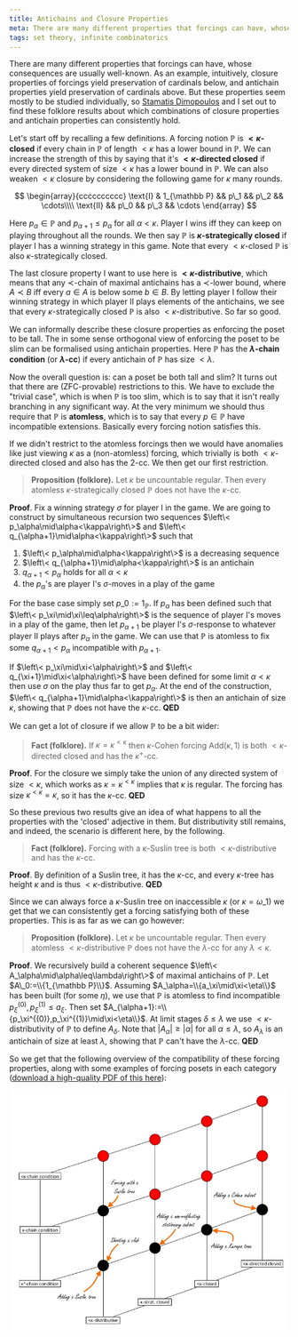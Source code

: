 ```yaml
---
title: Antichains and Closure Properties
meta: There are many different properties that forcings can have, whose consequences are usually well-known. As an example, intuitively, closure properties of forcings yield preservation of cardinals below, and antichain properties yield preservation of cardinals above. But these properties seem mostly to be studied individually, so Stamatis Dimopoulos and I set out to find these folklore results about which combinations of closure properties and antichain properties can consistently hold.
tags: set theory, infinite combinatorics
---
```


There are many different properties that forcings can have, whose consequences are
usually well-known. As an example, intuitively, closure properties of forcings yield
preservation of cardinals below, and antichain properties yield preservation of
cardinals above. But these properties seem mostly to be studied individually, so
[Stamatis Dimopoulos](https://st-dimopoulos.github.io/) and I set out to find these
folklore results about which combinations of closure properties and antichain
properties can consistently hold.

Let's start off by recalling a few definitions. A forcing notion $\mathbb P$ is
**${<}\kappa$-closed** if every chain in $\mathbb P$ of length ${<}\kappa$ has a lower
bound in $\mathbb  P$. We can increase the strength of this by saying that it's
**${<}\kappa$-directed closed** if every directed system of size ${<}\kappa$ has a
lower bound in $\mathbb P$. We can also weaken ${<}\kappa$ closure by considering the
following game for $\kappa$ many rounds.

$$
\begin{array}{cccccccccc}
  \text{I} & 1_{\mathbb P} && p\_1 && p\_2 && \cdots\\\\
  \text{II} && p\_0 && p\_3 && \cdots
\end{array}
$$

Here $p_\alpha\in\mathbb P$ and $p_{\alpha+1}\leq p_\alpha$ for all $\alpha<\kappa$.
Player I wins iff they can keep on playing throughout all the rounds. We then say
$\mathbb P$ is **$\kappa$-strategically closed** if player I has a winning strategy in this
game. Note that every ${<}\kappa$-closed $\mathbb P$ is also $\kappa$-strategically
closed.

The last closure property I want to use here is **${<}\kappa$-distributive**, which
means that any $\prec$-chain of maximal antichains has a $\prec$-lower bound, where
$A\prec B$ iff every $a\in A$ is below some $b\in B$. By letting player I follow their
winning strategy in which player II plays elements of the antichains, we see that every
$\kappa$-strategically closed $\mathbb P$ is also ${<}\kappa$-distributive. So far so
good.

We can informally describe these closure properties as enforcing the poset to be tall.
The in some sense orthogonal view of enforcing the poset to be slim can be formalised
using antichain properties. Here $\mathbb P$ has the **$\lambda$-chain condition**
(or **$\lambda$-cc**) if every antichain of $\mathbb P$ has size ${<}\lambda$.

Now the overall question is: can a poset be both tall and slim? It turns out that there
are (ZFC-provable) restrictions to this. We have to exclude the "trivial case", which
is when $\mathbb P$ is too slim, which is to say that it isn't really branching in any
significant way. At the very minimum we should thus require that $\mathbb P$
is **atomless**, which is to say that every $p\in\mathbb P$ have incompatible
extensions. Basically every forcing notion satisfies this.

If we didn't restrict to the atomless forcings then we would have anomalies like just
viewing $\kappa$ as a (non-atomless) forcing, which trivially is both
$<\kappa$-directed closed and also has the $2$-cc. We then get our first restriction.

> **Proposition (folklore).** Let $\kappa$ be uncountable regular. Then every atomless
> $\kappa$-strategically closed $\mathbb P$ does not have the $\kappa$-cc.

**Proof**. Fix a winning strategy $\sigma$ for player I in the game. We are going to
construct by simultaneous recursion two sequences $\left\<
p_\alpha\mid\alpha<\kappa\right\>$ and $\left\< q_{\alpha+1}\mid\alpha<\kappa\right\>$
such that

1. $\left\< p_\alpha\mid\alpha<\kappa\right\>$ is a decreasing sequence
2. $\left\< q_{\alpha+1}\mid\alpha<\kappa\right\>$ is an antichain
3. $q_{\alpha+1} < p_\alpha$ holds for all $\alpha<\kappa$
4. the $p_\alpha$'s are player I's $\sigma$-moves in a play of the game

For the base case simply set $p\_0:=1_{\mathbb P}$. If $p_\alpha$ has been defined such
that $\left\< p_\xi\mid\xi\leq\alpha\right\>$ is the sequence of player I's moves in a
play of the game, then let $p_{\alpha+1}$ be player I's $\sigma$-response to whatever
player II plays after $p_\alpha$ in the game. We can use that $\mathbb P$ is atomless
to fix some $q_{\alpha+1} < p_\alpha$ incompatible with $p_{\alpha+1}$.

If $\left\< p_\xi\mid\xi<\alpha\right\>$ and $\left\< q_{\xi+1}\mid\xi<\alpha\right\>$
have been defined for some limit $\alpha<\kappa$ then use $\sigma$ on the play thus far
to get $p_\alpha$. At the end of the construction, $\left\<
q_{\alpha+1}\mid\alpha<\kappa\right\>$ is then an antichain of size $\kappa$, showing
that $\mathbb P$ does not have the $\kappa$-cc. **QED**

We can get a lot of closure if we allow $\mathbb P$ to be a bit wider:

> **Fact (folklore).** If $\kappa=\kappa^{<\kappa}$ then $\kappa$-Cohen forcing
> $\text{Add}(\kappa,1)$ is both ${<}\kappa$-directed closed and has the $\kappa^+$-cc.

**Proof**. For the closure we simply take the union of any directed system of size
${<}\kappa$, which works as $\kappa=\kappa^{<\kappa}$ implies that $\kappa$ is regular.
The forcing has size $\kappa^{<\kappa}=\kappa$, so it has the $\kappa$-cc. **QED**

So these previous two results give an idea of what happens to all the properties with
the 'closed' adjective in them. But distributivity still remains, and indeed, the
scenario is different here, by the following.

> **Fact (folklore).** Forcing with a $\kappa$-Suslin tree is both
> ${<}\kappa$-distributive and has the $\kappa$-cc.

**Proof**. By definition of a Suslin tree, it has the $\kappa$-cc, and every
$\kappa$-tree has height $\kappa$ and is thus ${<}\kappa$-distributive. **QED**

Since we can always force a $\kappa$-Suslin tree on inaccessible $\kappa$ (or
$\kappa=\omega\_1$) we get that we can consistently get a forcing satisfying both of
these properties. This is as far as we can go however:

> **Proposition (folklore).** Let $\kappa$ be uncountable regular. Then every atomless
> ${<}\kappa$-distributive $\mathbb P$ does not have the $\lambda$-cc for any
> $\lambda<\kappa$.

**Proof**. We recursively build a coherent sequence $\left\<
A_\alpha\mid\alpha\leq\lambda\right\>$ of maximal antichains of $\mathbb P$. Let
$A\_0:=\\{1_{\mathbb P}\\}$. Assuming $A_\alpha=\\{a_\xi\mid\xi<\eta\\}$ has been built
(for some $\eta$), we use that $\mathbb P$ is atomless to find incompatible
$p_\xi^{(0)},p_\xi^{(1)}\leq a_\xi$. Then set
$A_{\alpha+1}:=\\{p_\xi^{(0)},p_\xi^{(1)}\mid\xi<\eta\\}$. At limit stages
$\delta\leq\lambda$ we use ${<}\kappa$-distributivity of $\mathbb P$ to define
$A_\delta$. Note that $|A_\alpha|\geq|\alpha|$ for all $\alpha\leq\lambda$, so
$A_\lambda$ is an antichain of size at least $\lambda$, showing that $\mathbb P$ can't
have the $\lambda$-cc. **QED**

So we get that the following overview of the compatibility of these forcing properties,
along with some examples of forcing posets in each category ([download a high-quality
PDF of this here](/diagrams/forcing-compatibility.pdf)):

<img src="/src/assets/img/forcing-compatibility.webp" alt="A diagram showing the
relations between various forcing properties" class="invert-on-darkmode" />
